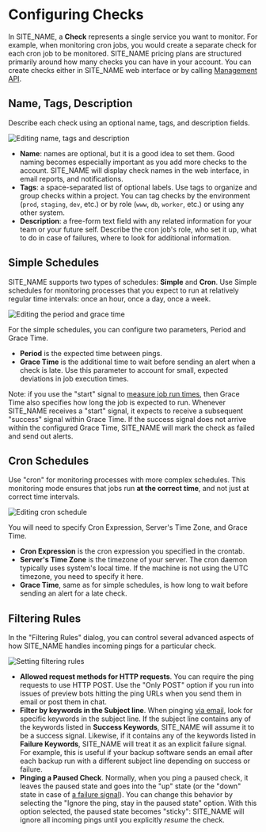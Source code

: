 # Configuring Checks

In SITE_NAME, a **Check** represents a single service you want to
monitor. For example, when monitoring cron jobs, you would create a separate check for
each cron job to be monitored. SITE_NAME pricing plans are structured primarily
around how many checks you can have in your account. You can create checks
either in SITE_NAME web interface or by calling [Management API](../api/).

## Name, Tags, Description

Describe each check using an optional name, tags, and description fields.

![Editing name, tags and description](IMG_URL/edit_name.png)

* **Name**: names are optional, but it is a good idea to set them.
Good naming becomes especially important as you add more checks to the
account. SITE_NAME will display check names in the web interface, in email reports,
and notifications.
* **Tags**: a space-separated list of optional labels. Use tags to organize and group
checks within a project. You can tag checks by the environment
(`prod`, `staging`, `dev`, etc.) or by role (`www`, `db`, `worker`, etc.) or using
any other system.
* **Description**: a free-form text field with any related information for your team
or your future self. Describe the cron job's role, who set it up, what to do in
case of failures, where to look for additional information.

## Simple Schedules

SITE_NAME supports two types of schedules: **Simple** and **Cron**. Use Simple
schedules for monitoring processes that you expect to run at relatively regular time
intervals: once an hour, once a day, once a week.

![Editing the period and grace time](IMG_URL/edit_simple_schedule.png)

For the simple schedules, you can configure two parameters, Period and Grace Time.

* **Period** is the expected time between pings.
* **Grace Time** is the additional time to wait before sending an alert when a check
is late. Use this parameter to account for small, expected deviations in job
execution times.

Note: if you use the "start" signal to [measure job run times](../measuring_script_run_time/),
then Grace Time also specifies how long the job is expected to run. Whenever SITE_NAME
receives a "start" signal, it expects to receive a subsequent "success" signal
within Grace Time. If the success signal does not arrive within the configured
Grace Time, SITE_NAME will mark the check as failed and send out alerts.

## Cron Schedules

Use "cron" for monitoring processes with more complex schedules. This monitoring mode
ensures that jobs run **at the correct time**, and not just at correct time intervals.

![Editing cron schedule](IMG_URL/edit_cron_schedule.png)

You will need to specify Cron Expression, Server's Time Zone, and Grace Time.

* **Cron Expression** is the cron expression you specified in the crontab.
* **Server's Time Zone** is the timezone of your server. The cron daemon typically uses
system's local time. If the machine is not using the UTC timezone, you need to
specify it here.
* **Grace Time**, same as for simple schedules, is how long to wait before sending an
alert for a late check.

## Filtering Rules

In the "Filtering Rules" dialog, you can control several advanced aspects of
how SITE_NAME handles incoming pings for a particular check.

![Setting filtering rules](IMG_URL/filtering_rules.png)

* **Allowed request methods for HTTP requests**. You can require the ping
requests to use HTTP POST. Use the "Only POST" option if you run into issues of
preview bots hitting the ping URLs when you send them in email or post them in chat.
* **Filter by keywords in the Subject line**. When pinging [via email](../email/),
look for specific keywords in the subject line. If the subject line contains any of
the keywords listed in **Success Keywords**, SITE_NAME will assume it to be a success
signal. Likewise, if it contains any of the keywords listed in **Failure Keywords**,
SITE_NAME will treat it as an explicit failure signal.
For example, this is useful if your backup software sends an email after each backup
run with a different subject line depending on success or failure.
* **Pinging a Paused Check**. Normally, when you ping a paused check, it leaves the
paused state and goes into the "up" state (or the "down" state
in case of [a failure signal](../signaling_failures/)).
You can change this behavior by selecting the "Ignore the ping, stay in
the paused state" option. With this option selected, the paused state becomes "sticky":
SITE_NAME will ignore all incoming pings until you explicitly *resume* the check.
